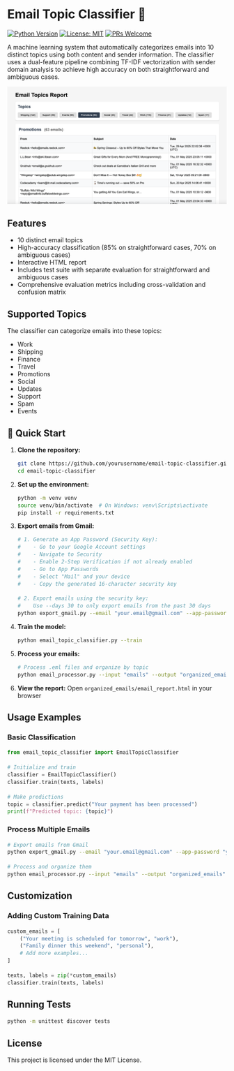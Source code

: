 # Email Topic Classifier 📧

[![Python Version](https://img.shields.io/badge/python-3.7%2B-blue)](https://www.python.org/downloads/)
[![License: MIT](https://img.shields.io/badge/License-MIT-yellow.svg)](https://opensource.org/licenses/MIT)
[![PRs Welcome](https://img.shields.io/badge/PRs-welcome-brightgreen.svg)](http://makeapullrequest.com)

A machine learning system that automatically categorizes emails into 10 distinct topics using both content and sender information. The classifier uses a dual-feature pipeline combining TF-IDF vectorization with sender domain analysis to achieve high accuracy on both straightforward and ambiguous cases.

<!-- Add screenshot of the HTML interface here -->
![Email Classifier Interface](assets/pic.png)

## Features

- 10 distinct email topics
- High-accuracy classification (85% on straightforward cases, 70% on ambiguous cases)
- Interactive HTML report
- Includes test suite with separate evaluation for straightforward and ambiguous cases
- Comprehensive evaluation metrics including cross-validation and confusion matrix


## Supported Topics

The classifier can categorize emails into these topics:
- Work
- Shipping
- Finance
- Travel
- Promotions
- Social
- Updates
- Support
- Spam
- Events

## 🚀 Quick Start

1. **Clone the repository:**
   ```bash
   git clone https://github.com/yourusername/email-topic-classifier.git
   cd email-topic-classifier
   ```

2. **Set up the environment:**
   ```bash
   python -m venv venv
   source venv/bin/activate  # On Windows: venv\Scripts\activate
   pip install -r requirements.txt
   ```

3. **Export emails from Gmail:**
   ```bash
   # 1. Generate an App Password (Security Key):
   #    - Go to your Google Account settings
   #    - Navigate to Security
   #    - Enable 2-Step Verification if not already enabled
   #    - Go to App Passwords
   #    - Select "Mail" and your device
   #    - Copy the generated 16-character security key

   # 2. Export emails using the security key:
   #    Use --days 30 to only export emails from the past 30 days
   python export_gmail.py --email "your.email@gmail.com" --app-password "your-16-char-security-key" --output "emails" --days 30
   ```

4. **Train the model:**
   ```bash
   python email_topic_classifier.py --train
   ```

5. **Process your emails:**
   ```bash
   # Process .eml files and organize by topic
   python email_processor.py --input "emails" --output "organized_emails"
   ```

6. **View the report:**
   Open `organized_emails/email_report.html` in your browser

## Usage Examples

### Basic Classification
```python
from email_topic_classifier import EmailTopicClassifier

# Initialize and train
classifier = EmailTopicClassifier()
classifier.train(texts, labels)

# Make predictions
topic = classifier.predict("Your payment has been processed")
print(f"Predicted topic: {topic}")
```

### Process Multiple Emails
```bash
# Export emails from Gmail
python export_gmail.py --email "your.email@gmail.com" --app-password "your-16-char-security-key" --output "emails" --days 30

# Process and organize them
python email_processor.py --input "emails" --output "organized_emails"
```

## Customization

### Adding Custom Training Data
```python
custom_emails = [
    ("Your meeting is scheduled for tomorrow", "work"),
    ("Family dinner this weekend", "personal"),
    # Add more examples...
]

texts, labels = zip(*custom_emails)
classifier.train(texts, labels)
```

## Running Tests

```bash
python -m unittest discover tests
```

## License

This project is licensed under the MIT License.